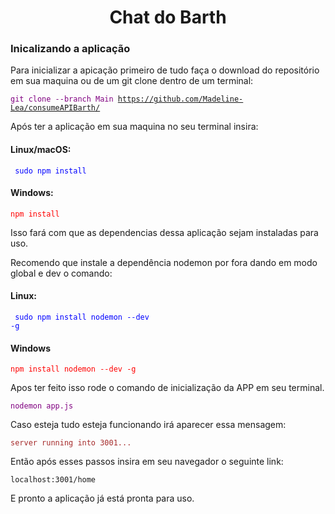 <h1 align='center'> Chat do Barth </h1>

<h3>Inicalizando a aplicação</h3>

<p> Para inicializar a apicação primeiro de
 tudo faça o download do repositório 
 em sua maquina ou de um git clone dentro de um terminal:
</p>

<code style="color:purple">git clone --branch Main https://github.com/Madeline-Lea/consumeAPIBarth/</code>

Após ter a aplicação em sua maquina no seu terminal insira: 

<h4>Linux/macOS:</h4>

<code style="color:blue"> sudo npm install</code> 

<h4>Windows:</h4>

<code style="color:red">npm install</code>

Isso fará com que as dependencias dessa aplicação sejam instaladas para uso. 

Recomendo que instale a dependência nodemon por fora dando em modo global e dev o comando: 

<h4>Linux:</h4>

<code style="color:blue"> sudo npm install nodemon --dev -g</code> 

<h4>Windows</h4>

<code style="color:red">npm install nodemon --dev -g</code>


Apos ter feito isso rode o comando de inicialização da APP em seu terminal. 

<code style="color:purple">nodemon app.js</code>

Caso esteja tudo esteja funcionando irá aparecer essa mensagem: 

<code style="color:brown">server running into 3001...</code>

Então após esses passos insira em seu navegador o seguinte link:

<code>localhost:3001/home</code>

E pronto a aplicação já está pronta para uso.

<!-- <h1 align="center"> Utilizando a Aplicação</h1> -->
